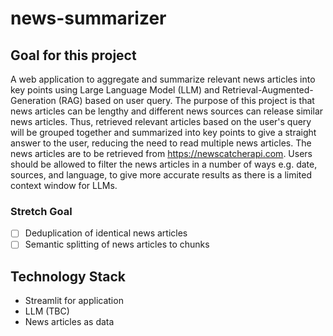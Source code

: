 # news-summarizer


## Goal for this project
A web application to aggregate and summarize relevant news articles into key points using Large Language Model (LLM) and Retrieval-Augmented-Generation (RAG) based on user query. The purpose of this project is that news articles can be lengthy and different news sources can release similar news articles. Thus, retrieved relevant articles based on the user's query will be grouped together and summarized into key points to give a straight answer to the user, reducing the need to read multiple news articles. 
The news articles are to be retrieved from https://newscatcherapi.com. Users should be allowed to filter the news articles in a number of ways e.g. date, sources, and language, to give more accurate results as there is a limited context window for LLMs.

### Stretch Goal
- [ ] Deduplication of identical news articles
- [ ] Semantic splitting of news articles to chunks

## Technology Stack
- Streamlit for application
- LLM (TBC)
- News articles as data

